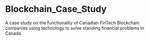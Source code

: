# Blockchain_Case_Study
A case study on the functionality of Canadian FinTech Blockchain companies using technology to solve standing financial problems in Canada.

